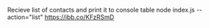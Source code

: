 Recieve list of contacts and print it to console table
node index.js --action="list"
https://ibb.co/KFzRSmD